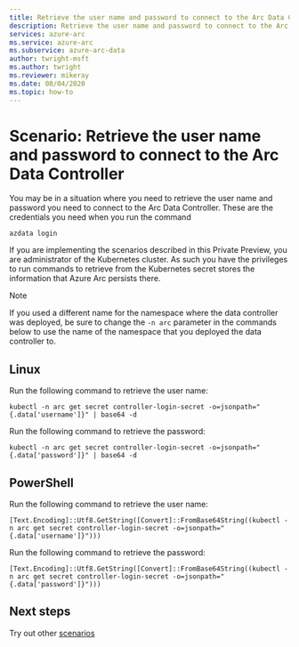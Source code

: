```yaml
---
title: Retrieve the user name and password to connect to the Arc Data Controller
description: Retrieve the user name and password to connect to the Arc Data Controller
services: azure-arc
ms.service: azure-arc
ms.subservice: azure-arc-data
author: twright-msft
ms.author: twright
ms.reviewer: mikeray
ms.date: 08/04/2020
ms.topic: how-to
---
```


# Scenario: Retrieve the user name and password to connect to the Arc Data Controller

You may be in a situation where you need to retrieve the user name and password you need to connect to the Arc Data Controller. These are the credentials you need when you run the command

```terminal
azdata login
```

If you are implementing the scenarios described in this Private Preview, you are administrator of the Kubernetes cluster. As such you have the privileges to run commands to retrieve from the Kubernetes secret stores the information that Azure Arc persists there.

> [!NOTE]
>  If you used a different name for the namespace where the data controller was deployed, be sure to change the `-n arc` parameter in the commands below to use the name of the namespace that you deployed the data controller to.

## Linux

Run the following command to retrieve the user name:

```terminal
kubectl -n arc get secret controller-login-secret -o=jsonpath="{.data['username']}" | base64 -d
```

Run the following command to retrieve the password:

```terminal
kubectl -n arc get secret controller-login-secret -o=jsonpath="{.data['password']}" | base64 -d
```

## PowerShell

Run the following command to retrieve the user name:

```terminal
[Text.Encoding]::Utf8.GetString([Convert]::FromBase64String((kubectl -n arc get secret controller-login-secret -o=jsonpath="{.data['username']}")))
```

Run the following command to retrieve the password:

```terminal
[Text.Encoding]::Utf8.GetString([Convert]::FromBase64String((kubectl -n arc get secret controller-login-secret -o=jsonpath="{.data['password']}")))
```

## Next steps

Try out other [scenarios](https://github.com/microsoft/Azure-data-services-on-Azure-Arc/tree/master/scenarios)
